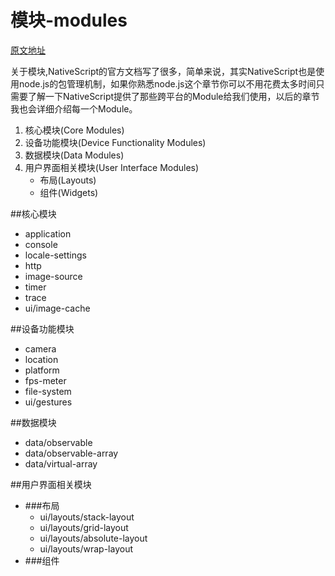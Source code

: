 # 模块-modules

[原文地址](http://docs.nativescript.org/modules)

关于模块,NativeScript的官方文档写了很多，简单来说，其实NativeScript也是使用node.js的包管理机制，如果你熟悉node.js这个章节你可以不用花费太多时间只需要了解一下NativeScript提供了那些跨平台的Module给我们使用，以后的章节我也会详细介绍每一个Module。

1. 核心模块(Core Modules)
2. 设备功能模块(Device Functionality Modules)
3. 数据模块(Data Modules)
4. 用户界面相关模块(User Interface Modules)
    * 布局(Layouts)
    * 组件(Widgets)

##核心模块

* application 
* console
* locale-settings
* http
* image-source
* timer
* trace
* ui/image-cache


##设备功能模块
* camera 
* location
* platform
* fps-meter
* file-system
* ui/gestures

##数据模块
* data/observable
* data/observable-array
* data/virtual-array

##用户界面相关模块
* ###布局
  * ui/layouts/stack-layout
  * ui/layouts/grid-layout
  * ui/layouts/absolute-layout
  * ui/layouts/wrap-layout
* ###组件
     
